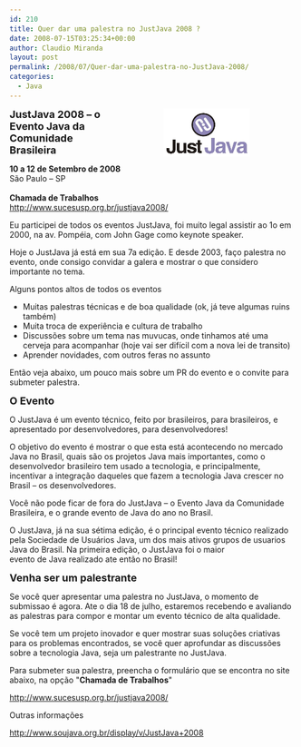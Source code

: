 ```yaml
---
id: 210
title: Quer dar uma palestra no JustJava 2008 ?
date: 2008-07-15T03:25:34+00:00
author: Claudio Miranda
layout: post
permalink: /2008/07/Quer-dar-uma-palestra-no-JustJava-2008/
categories:
  - Java
---
```

<img src="/resources/claudio/justjava_logo2.png" alt="Dicas" align="right" hspace="80" />

<font size="4"><strong>JustJava 2008 &#8211; o Evento Java da Comunidade Brasileira</strong></font>

<div align="left">
  <p>
    <strong>10 a 12 de Setembro de 2008</strong><br /> São Paulo &#8211; SP<br /><strong><br /> Chamada de Trabalhos</strong><br /> <a target="_blank" href="http://www.sucesusp.org.br/justjava2008/">http://www.sucesusp.org.br/<wbr />justjava2008/</a>
  </p></p> 
  
  <p>
    Eu participei de todos os eventos JustJava, foi muito legal assistir ao 1o em 2000, na av. Pompéia, com John Gage como keynote speaker.
  </p>
  
  <p>
    Hoje o JustJava já está em sua 7a edição. E desde 2003, faço palestra no evento, onde consigo convidar a galera e mostrar o que considero importante no tema.
  </p>
  
  <p>
    Alguns pontos altos de todos os eventos
  </p>
  
  <ul>
    <li>
      Muitas palestras técnicas e de boa qualidade (ok, já teve algumas ruins também)
    </li>
    <li>
      Muita troca de experiência e cultura de trabalho
    </li>
    <li>
      Discussões sobre um tema nas muvucas, onde tinhamos até uma cerveja para acompanhar (hoje vai ser difícil com a nova lei de transito)
    </li>
    <li>
      Aprender novidades, com outros feras no assunto
    </li>
  </ul>
  
  <p>
    Então veja abaixo, um pouco mais sobre um PR do evento e o convite para submeter palestra.
  </p></p> 
  
  <p>
    <font size="4"><strong>O Evento</strong></font>
  </p>
  
  <p>
    O JustJava é um evento técnico, feito por brasileiros, para brasileiros, e apresentado por desenvolvedores, para desenvolvedores!
  </p>
  
  <p>
    O objetivo do evento é mostrar o que esta está acontecendo no mercado Java no Brasil, quais são os projetos Java mais importantes, como o desenvolvedor brasileiro tem usado a tecnologia, e principalmente, incentivar a integração daqueles que fazem a tecnologia Java crescer no Brasil &#8211; os desenvolvedores.
  </p>
  
  <p>
    Você não pode ficar de fora do JustJava &#8211; o Evento Java da Comunidade Brasileira, e o grande evento de Java do ano no Brasil.
  </p>
  
  <p>
    O JustJava, já na sua sétima edição, é o principal evento técnico realizado pela Sociedade de Usuários Java, um dos mais ativos grupos de usuarios Java do Brasil. Na primeira edição, o JustJava foi o maior<br /> evento de Java realizado ate então no Brasil!
  </p></p> 
  
  <p>
    <font size="4"><strong>Venha ser um palestrante </strong></font>
  </p>
  
  <p>
    Se você quer apresentar uma palestra no JustJava, o momento de submissao é agora. Ate o dia 18 de julho, estaremos recebendo e avaliando as palestras para compor e montar um evento técnico de alta qualidade.
  </p>
  
  <p>
    Se você tem um projeto inovador e quer mostrar suas soluções criativas para os problemas encontrados, se você quer aprofundar as discussões sobre a tecnologia Java, seja um palestrante no JustJava.
  </p>
  
  <p>
    Para submeter sua palestra, preencha o formulário que se encontra no site abaixo, na opção "<strong>Chamada de Trabalhos</strong>"
  </p>
  
  <p>
    <a target="_blank" href="http://www.sucesusp.org.br/justjava2008/">http://www.sucesusp.org.br/<wbr />justjava2008/</a>
  </p>
  
  <p>
    Outras informações
  </p>
  
  <p>
    <a target="_blank" href="http://www.soujava.org.br/display/v/JustJava+2008">http://www.soujava.org.br/<wbr />display/v/JustJava+2008</a>
  </p></p>
</div>